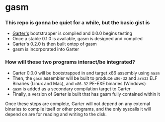 # gasm

### This repo is gonna be quiet for a while, but the basic gist is 

- [Garter's](https://github.com/johnalexco/garter) bootstrapper is compiled and 0.0.0 begins testing 
- Once a stable 0.1.0 is available, gasm is designed and compiled 
- Garter's 0.2.0 is then built ontop of gasm
- gasm is incorporated into Garter

### How will these two programs interact/be integrated?

- Garter 0.0.0 will be bootstrapped in and target x86 assembly using `nasm`
- Then, the `gasm` assembler will be built to produce `x86-32` and `arm32` ELF Binaries (Linux and Mac), and `x86-32` PE-EXE binaries (Windows)
- `gasm` is added as a secondary compilation target to Garter
- Finally, a version of Garter is built that has gasm fully contained within it

Once these steps are complete, Garter will not depend on any external binaries to compile itself or other programs,
and the only syscalls it will depend on are for reading and writing to the disk. 
